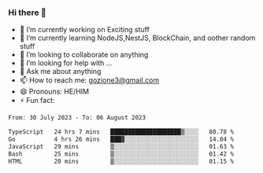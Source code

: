 ### Hi there 👋

<!--
**charlieScript/charlieScript** is a ✨ _special_ ✨ repository because its `README.md` (this file) appears on your GitHub profile.

Here are some ideas to get you started: -->

- 🔭 I’m currently working on Exciting stuff
- 🌱 I’m currently learning NodeJS,NestJS, BlockChain, and oother random stuff
- 👯 I’m looking to collaborate on anything
- 🤔 I’m looking for help with ...
- 💬 Ask me about anything
- 📫 How to reach me: gozione3@gmail.com
- 😄 Pronouns: HE/HIM
- ⚡ Fun fact: 
<!--START_SECTION:waka-->

```txt
From: 30 July 2023 - To: 06 August 2023

TypeScript   24 hrs 7 mins   ████████████████████▒░░░░   80.78 %
Go           4 hrs 26 mins   ███▓░░░░░░░░░░░░░░░░░░░░░   14.84 %
JavaScript   29 mins         ▒░░░░░░░░░░░░░░░░░░░░░░░░   01.63 %
Bash         25 mins         ▒░░░░░░░░░░░░░░░░░░░░░░░░   01.42 %
HTML         20 mins         ▒░░░░░░░░░░░░░░░░░░░░░░░░   01.15 %
```

<!--END_SECTION:waka-->
